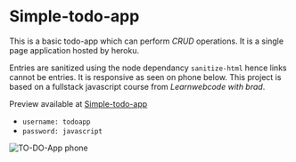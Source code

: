 # Simple-todo-app

This is a basic todo-app which can perform *CRUD* operations.
It is a single page application hosted by heroku.

Entries are sanitized using the node dependancy  `sanitize-html` hence links cannot be entries. It is responsive as seen on phone below.
This project is based on a fullstack javascript course from  *Learnwebcode with brad*.

Preview available at [Simple-todo-app](https://remote-to-do-app.herokuapp.com/)

- `username: todoapp`
- `password: javascript`

![TO-DO-App phone](https://user-images.githubusercontent.com/40341693/89740590-c4335400-da92-11ea-9bb8-38d0060dc678.png)
